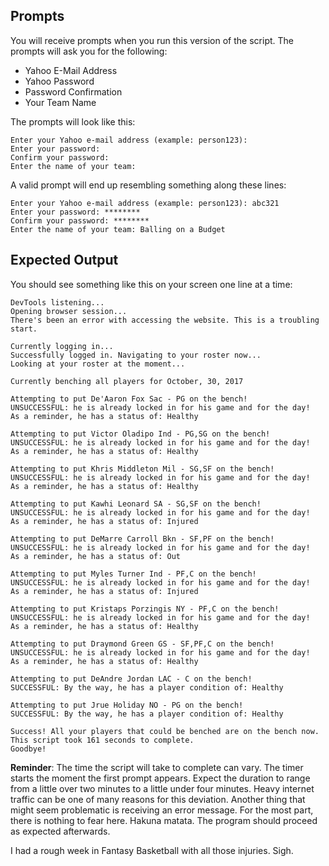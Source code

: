 ## Prompts

You will receive prompts when you run this version of the script. The prompts will ask you for the following:

- Yahoo E-Mail Address
- Yahoo Password
- Password Confirmation
- Your Team Name

The prompts will look like this:

```
Enter your Yahoo e-mail address (example: person123):
Enter your password:
Confirm your password:
Enter the name of your team:
```

A valid prompt will end up resembling something along these lines:

```
Enter your Yahoo e-mail address (example: person123): abc321
Enter your password: ********
Confirm your password: ********
Enter the name of your team: Balling on a Budget
```

## Expected Output

You should see something like this on your screen one line at a time:

```
DevTools listening...
Opening browser session...
There's been an error with accessing the website. This is a troubling start.

Currently logging in...
Successfully logged in. Navigating to your roster now...
Looking at your roster at the moment...

Currently benching all players for October, 30, 2017

Attempting to put De'Aaron Fox Sac - PG on the bench!
UNSUCCESSFUL: he is already locked in for his game and for the day!
As a reminder, he has a status of: Healthy

Attempting to put Victor Oladipo Ind - PG,SG on the bench!
UNSUCCESSFUL: he is already locked in for his game and for the day!
As a reminder, he has a status of: Healthy

Attempting to put Khris Middleton Mil - SG,SF on the bench!
UNSUCCESSFUL: he is already locked in for his game and for the day!
As a reminder, he has a status of: Healthy

Attempting to put Kawhi Leonard SA - SG,SF on the bench!
UNSUCCESSFUL: he is already locked in for his game and for the day!
As a reminder, he has a status of: Injured

Attempting to put DeMarre Carroll Bkn - SF,PF on the bench!
UNSUCCESSFUL: he is already locked in for his game and for the day!
As a reminder, he has a status of: Out

Attempting to put Myles Turner Ind - PF,C on the bench!
UNSUCCESSFUL: he is already locked in for his game and for the day!
As a reminder, he has a status of: Injured

Attempting to put Kristaps Porzingis NY - PF,C on the bench!
UNSUCCESSFUL: he is already locked in for his game and for the day!
As a reminder, he has a status of: Healthy

Attempting to put Draymond Green GS - SF,PF,C on the bench!
UNSUCCESSFUL: he is already locked in for his game and for the day!
As a reminder, he has a status of: Healthy

Attempting to put DeAndre Jordan LAC - C on the bench!
SUCCESSFUL: By the way, he has a player condition of: Healthy

Attempting to put Jrue Holiday NO - PG on the bench!
SUCCESSFUL: By the way, he has a player condition of: Healthy

Success! All your players that could be benched are on the bench now.
This script took 161 seconds to complete.
Goodbye!
```

**Reminder**: The time the script will take to complete can vary. The timer starts the moment the first prompt appears. Expect the duration to range from a little over two minutes to a little under four minutes. Heavy internet traffic can be one of many reasons for this deviation. Another thing that might seem problematic is receiving an error message. For the most part, there is nothing to fear here. Hakuna matata. The program should proceed as expected afterwards.

I had a rough week in Fantasy Basketball with all those injuries. Sigh.
